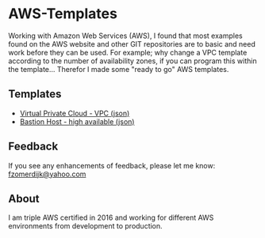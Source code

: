 # AWS-Templates
Working with Amazon Web Services (AWS), I found that most examples found on the AWS website and other GIT repositories are to basic and need work before they can be used. For example; why change a VPC template according to the number of availability zones, if you can program this within the template...
Therefor I made some "ready to go" AWS templates.

## Templates
* [Virtual Private Cloud - VPC (json)](./vpc/)
* [Bastion Host - high available (json)](./bastion/)

## Feedback
If you see any enhancements of feedback, please let me know: [fzomerdijk@yahoo.com](mailto:fzomerdijk@yahoo.com)

## About
I am triple AWS certified in 2016 and working for different AWS environments from development to production.  
